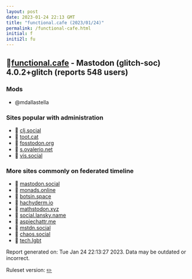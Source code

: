 ```yaml
---
layout: post
date: 2023-01-24 22:13 GMT
title: "functional.cafe (2023/01/24)"
permalink: /functional-cafe.html
initial: f
initi2l: fu
---
```


## 🐘[functional.cafe](https://functional.cafe) - Mastodon (glitch-soc) 4.0.2+glitch (reports 548 users)

### Mods
 * @mdallastella

### Sites popular with administration

* 🐘 [clj.social](/clj-social.html)
* 🐘 [toot.cat](/toot-cat.html)
* 🐘 [fosstodon.org](/fosstodon-org.html)
* 🐘 [s.ovalerio.net](/s-ovalerio-net.html)
* 🐘 [vis.social](/vis-social.html)

### More sites commonly on federated timeline

* 🐘 [mastodon.social](/mastodon-social.html)
* 🐘 [monads.online](/monads-online.html)
* 🐘 [botsin.space](/botsin-space.html)
* 🐘 [hachyderm.io](/hachyderm-io.html)
* 🐘 [mathstodon.xyz](/mathstodon-xyz.html)
* 🐘 [social.lansky.name](/social-lansky-name.html)
* 🐘 [aspiechattr.me](/aspiechattr-me.html)
* 🐘 [mstdn.social](/mstdn-social.html)
* 🐘 [chaos.social](/chaos-social.html)
* 🐘 [tech.lgbt](/tech-lgbt.html)

Report generated on: Tue Jan 24 22:13:27 2023. Data may be outdated or incorrect.

Ruleset version: [✏️](/version-pencil)
